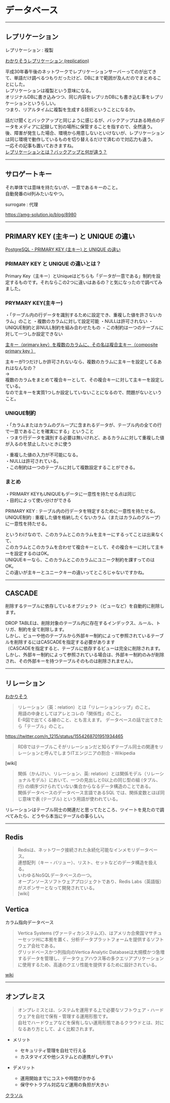 # データベース

---

## レプリケーション

レプリケーション : 複製

[わかりそうレプリケーション (replication)](https://wa3.i-3-i.info/word12869.html)  

平成30年春午後のネットワークでレプリケーションサーバーってのが出てきて、単語だけ調べるつもりだったけど、DBにまで範囲が及んだのでまとめることにした。  
レプリケーションは複製という意味になる。  
オリジナルDBに書き込みつつ、同じ内容をレプリカDBにも書き込む事をレプリケーションというらしい。  
つまり、リアルタイムに複製を生成する技術ということになるか。  

話だけ聞くとバックアップと同じように感じるが、バックアップはある時点のデータをメディアに記録して別の場所に保管することを指すので、全然違う。  
後、障害が発生した場合、環境から用意しないといけないが、レプリケーションは同じ環境で動作しているものを切り替えるだけで済むので対応力も違う。  
一応その記事も置いておきますね。  
[レプリケーションとは？バックアップと何が違う？](https://bcblog.sios.jp/what-is-replication/)  

---

## サロゲートキー

それ単体では意味を持たないが、一意であるキーのこと。  
自動発番のid列みたいなやつ。  

surrogate : 代理  

<https://amg-solution.jp/blog/8980>  

---

## PRIMARY KEY (主キー) と UNIQUE の違い

[PostgreSQL - PRIMARY KEY (主キー) と UNIQUE の違い](https://esthersoftware.hatenablog.com/entry/deference-between-primarykey-and-unique-postgresql)  

### PRIMARY KEY と UNIQUE の違いとは？

Primary Key（主キー）とUniqueはどちらも「データが一意である」制約を設定するものです。それならこの2つに違いはあるの？と気になったので調べてみました。

### PRYMARY KEY(主キー)

・「テーブル内の行データを識別するために設定でき、重複した値を許さないカラム」のこと
・複数のカラムに対して設定可能
・NULLは許可されない
・UNIQUE制約と非NULL制約を組み合わせたもの
・この制約は一つのテーブルに対して一つしか設定できない

[主キー（primary key）を複数のカラムに、その名は複合主キー（composite primary key ）](https://ts0818.hatenablog.com/entry/2017/02/04/162513)  

主キーが1つだけしか許可されないなら、複数のカラムに主キーを設定してるあれはなんなの？  
→  
複数のカラムをまとめて複合キーとして、その複合キーに対して主キーを設定している。  
なので主キーを実質1つしか設定していないことになるので、問題がないということ。  

### UNIQUE制約

・「カラムまたはカラムのグループに含まれるデータが、テーブル内の全ての行で一意であることを確実にする」ということ  
・つまり行データを識別する必要は無いけれど、あるカラムに対して重複した値が入るのを禁止したいときに使う  

・重複した値の入力が不可能になる。  
・NULLは許可されている。  
・この制約は一つのテーブルに対して複数設定することができる。  

### まとめ

・PRIMARY KEYもUNIQUEもデータに一意性を持たせる点は同じ  
・目的によって使い分けができる  

PRIMARY KEY : テーブル内の行データを特定するために一意性を持たせる。  
UNIQUE制約 :  重複した値を格納したくないカラム（またはカラムのグループ）に一意性を持たせる。  

というわけなので、このカラムとこのカラムを主キーにするってことは出来なくて、  
このカラムとこのカラムを合わせて複合キーとして、その複合キーに対して主キーを設定するのはOK。  
UNIQUEキーなら、このカラムとこのカラムにユニーク制約を課すってのはOK。  
この違いが主キーとユニークキーの違いってところじゃないですかね。  

---

## CASCADE

削除するテーブルに依存しているオブジェクト（ビューなど）を自動的に削除します。  

DROP TABLEは、削除対象のテーブル内に存在するインデックス、ルール、トリガ、制約を全て削除します。  
しかし、ビューや他のテーブルから外部キー制約によって参照されているテーブルを削除するにはCASCADEを指定する必要があります  
（CASCADEを指定すると、テーブルに依存するビューは完全に削除されます。  
しかし、外部キー制約によって参照されている場合は、外部キー制約のみが削除され、その外部キーを持つテーブルそのものは削除されません）。  

---

## リレーション

[わかりそう](https://wa3.i-3-i.info/word11596.html)  
>リレーション（英：relation）とは「リレーションシップ」のこと。  
用語の中身としてはアレとコレの「関係性」のこと。  
E-R図で出てくる線のこと、とも言えます。
データベースの話で出てきたら「テーブル」のこと。  

<https://twitter.com/n_1215/status/1554268701951934465>  
>RDBではテーブルこそがリレーションだと知らずテーブル同士の関連をリレーションと呼んでしまうITエンジニアの割合 - Wikipedia  

[wiki]  
>関係（かんけい、リレーション、英: relation）とは関係モデル（リレーショナルモデル）において、一つの見出しと0以上の同じ型の組 (タプル、行) の順序づけられていない集合からなるデータ構造のことである。  
>関係データベースのデータベース言語であるSQL では、関係変数とほぼ同じ意味で表 (テーブル) という用語が使われている。  

リレーションはテーブル同士の関連だと思ってたところ、ツイートを見たので調べてみたら、どうやら本当にテーブルの事らしい。  

---

## Redis

>Redisは、ネットワーク接続された永続化可能なインメモリデータベース。  
>連想配列（キー・バリュー）、リスト、セットなどのデータ構造を扱える。  
>いわゆるNoSQLデータベースの一つ。  
>オープンソースソフトウェアプロジェクトであり、Redis Labs（英語版）がスポンサーとなって開発されている。  
>[wiki]  

## Vertica

カラム指向データベース  

>Vertica Systems (ヴァーティカシステムズ)、はアメリカ合衆国マサチューセッツ州に本拠を置く、分析データプラットフォームを提供するソフトウェア会社である。  
グリッドベースかつ列指向のVertica Analytic Databaseは大規模かつ急増するデータを管理し、データウェアハウス等の多クエリアプリケーションに使用するため、高速のクエリ性能を提供するために設計されている。  

[wiki](https://ja.wikipedia.org/wiki/Vertica)  

---

## オンプレミス

>オンプレミスとは、システムを運用する上で必要なソフトウェア・ハードウェアを自社で保有・管理する運用形態です。  
自社でハードウェアなどを保有しない運用形態であるクラウドとは、対になるあり方として、よく比較されます。  

- メリット  
  - セキュリティ管理を自社で行える  
  - カスタマイズや他システムとの連携がしやすい  

- デメリット  
  - 運用開始までにコストや時間がかかる  
  - 保守やトラブル対応など運用の負担が大きい  

[クラソル](https://business.ntt-east.co.jp/content/cloudsolution/column-251.html#:~:text=%E3%82%AA%E3%83%B3%E3%83%97%E3%83%AC%E3%83%9F%E3%82%B9%E3%81%A8%E3%81%AF%E3%80%81%E3%82%B7%E3%82%B9%E3%83%86%E3%83%A0%E3%82%92,%E3%81%A8%E3%81%97%E3%81%A6%E3%80%81%E3%82%88%E3%81%8F%E6%AF%94%E8%BC%83%E3%81%95%E3%82%8C%E3%81%BE%E3%81%99%E3%80%82)  
